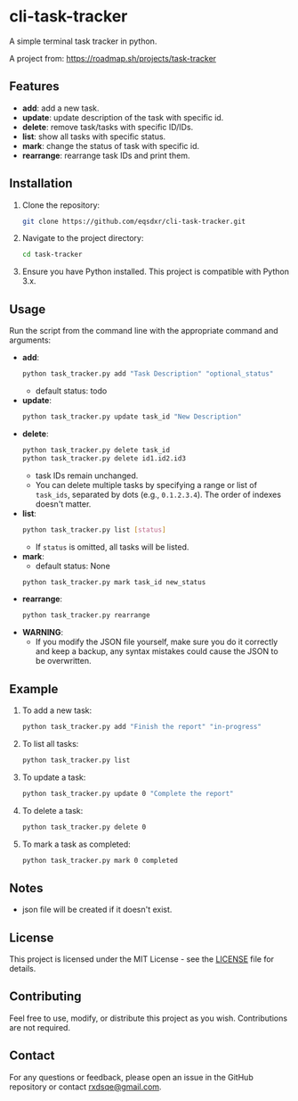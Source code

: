 # cli-task-tracker

A simple terminal task tracker in python. 

A project from: https://roadmap.sh/projects/task-tracker

## Features

- **add**: add a new task.
- **update**: update description of the task with specific id.
- **delete**: remove task/tasks with specific ID/IDs.
- **list**: show all tasks with specific status.
- **mark**: change the status of task with specific id.
- **rearrange**: rearrange task IDs and print them.

## Installation

1. Clone the repository:
    ```bash
    git clone https://github.com/eqsdxr/cli-task-tracker.git
    ```
2. Navigate to the project directory:
    ```bash
    cd task-tracker
    ```
3. Ensure you have Python installed. This project is compatible with Python 3.x.

## Usage

Run the script from the command line with the appropriate command and arguments:

- **add**:
    ```bash
    python task_tracker.py add "Task Description" "optional_status"
    ```
    - default status: todo
- **update**:
    ```bash
    python task_tracker.py update task_id "New Description"
    ```
- **delete**:
    ```bash
    python task_tracker.py delete task_id
    python task_tracker.py delete id1.id2.id3
    ```
    - task IDs remain unchanged.
    - You can delete multiple tasks by specifying a range or list of `task_ids`, separated by dots (e.g., `0.1.2.3.4`). The order of indexes doesn't matter.
- **list**:
    ```bash
    python task_tracker.py list [status]
    ```
    - If `status` is omitted, all tasks will be listed.
- **mark**:
    - default status: None
    ```bash
    python task_tracker.py mark task_id new_status
    ```
- **rearrange**:
    ```bash
    python task_tracker.py rearrange
    ```
- **WARNING**:
    - If you modify the JSON file yourself, make sure you do it correctly and keep a backup, any syntax mistakes could cause the JSON to be overwritten.

## Example

1. To add a new task:
    ```bash
    python task_tracker.py add "Finish the report" "in-progress"
    ```

2. To list all tasks:
    ```bash
    python task_tracker.py list
    ```

3. To update a task:
    ```bash
    python task_tracker.py update 0 "Complete the report"
    ```

4. To delete a task:
    ```bash
    python task_tracker.py delete 0
    ```

5. To mark a task as completed:
    ```bash
    python task_tracker.py mark 0 completed
    ```
## Notes
- json file will be created if it doesn't exist.

## License

This project is licensed under the MIT License - see the [LICENSE](LICENSE) file for details.

## Contributing

Feel free to use, modify, or distribute this project as you wish. Contributions are not required.


## Contact

For any questions or feedback, please open an issue in the GitHub repository or contact [rxdsqe@gmail.com](mailto:rxdsqe@gmail.com).
